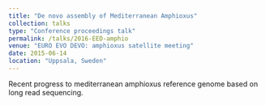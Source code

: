 ```yaml
---
title: "De novo assembly of Mediterranean Amphioxus"
collection: talks
type: "Conference proceedings talk"
permalink: /talks/2016-EED-amphio
venue: "EURO EVO DEVO: amphioxus satellite meeting"
date: 2015-06-14
location: "Uppsala, Sweden"
---
```


Recent progress to mediterranean amphioxus reference genome based on long read sequencing.
